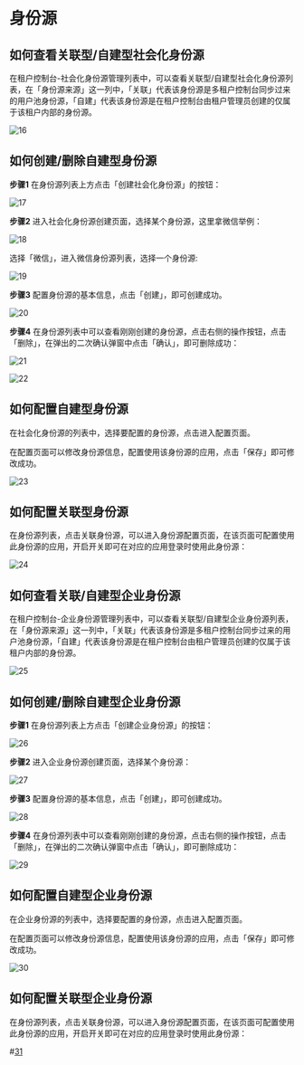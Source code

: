 # 身份源

## 如何查看关联型/自建型社会化身份源

在租户控制台-社会化身份源管理列表中，可以查看关联型/自建型社会化身份源列表，在「身份源来源」这一列中，「关联」代表该身份源是多租户控制台同步过来的用户池身份源，「自建」代表该身份源是在租户控制台由租户管理员创建的仅属于该租户内部的身份源。

![16](./images/16.png)

## 如何创建/删除自建型身份源

**步骤1** 在身份源列表上方点击「创建社会化身份源」的按钮：

![17](./images/17.png)

**步骤2** 进入社会化身份源创建页面，选择某个身份源，这里拿微信举例：

![18](./images/18.png)

选择「微信」，进入微信身份源列表，选择一个身份源:

![19](./images/19.png)

**步骤3** 配置身份源的基本信息，点击「创建」，即可创建成功。

![20](./images/20.png)

**步骤4** 在身份源列表中可以查看刚刚创建的身份源，点击右侧的操作按钮，点击「删除」，在弹出的二次确认弹窗中点击「确认」，即可删除成功：

![21](./images/21.png)

![22](./images/22.png)

## 如何配置自建型身份源

在社会化身份源的列表中，选择要配置的身份源，点击进入配置页面。

在配置页面可以修改身份源信息，配置使用该身份源的应用，点击「保存」即可修改成功。

![23](./images/23.png)

## 如何配置关联型身份源

在身份源列表，点击关联身份源，可以进入身份源配置页面，在该页面可配置使用此身份源的应用，开启开关即可在对应的应用登录时使用此身份源：

![24](./images/24.png)

## 如何查看关联/自建型企业身份源

在租户控制台-企业身份源管理列表中，可以查看关联型/自建型企业身份源列表，在「身份源来源」这一列中，「关联」代表该身份源是多租户控制台同步过来的用户池身份源，「自建」代表该身份源是在租户控制台由租户管理员创建的仅属于该租户内部的身份源。

![25](./images/25.png)

## 如何创建/删除自建型企业身份源

**步骤1** 在身份源列表上方点击「创建企业身份源」的按钮：

![26](./images/26.png)

**步骤2** 进入企业身份源创建页面，选择某个身份源：

![27](./images/27.png)

**步骤3** 配置身份源的基本信息，点击「创建」，即可创建成功。

![28](./images/28.png)

**步骤4** 在身份源列表中可以查看刚刚创建的身份源，点击右侧的操作按钮，点击「删除」，在弹出的二次确认弹窗中点击「确认」，即可删除成功：

![29](./images/29.png)

## 如何配置自建型企业身份源

在企业身份源的列表中，选择要配置的身份源，点击进入配置页面。

在配置页面可以修改身份源信息，配置使用该身份源的应用，点击「保存」即可修改成功。

![30](./images/30.png)

## 如何配置关联型企业身份源

在身份源列表，点击关联身份源，可以进入身份源配置页面，在该页面可配置使用此身份源的应用，开启开关即可在对应的应用登录时使用此身份源：

#[31](./images/31.png)
